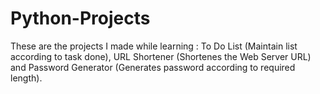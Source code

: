# Python-Projects
 These are the projects I made while learning : To Do List (Maintain list according to task done), URL Shortener (Shortenes the Web Server URL) and Password Generator (Generates password according to required length).
